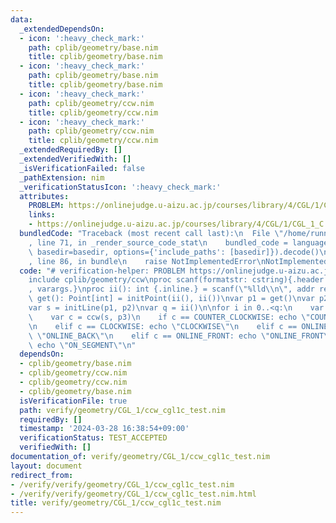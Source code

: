 ```yaml
---
data:
  _extendedDependsOn:
  - icon: ':heavy_check_mark:'
    path: cplib/geometry/base.nim
    title: cplib/geometry/base.nim
  - icon: ':heavy_check_mark:'
    path: cplib/geometry/base.nim
    title: cplib/geometry/base.nim
  - icon: ':heavy_check_mark:'
    path: cplib/geometry/ccw.nim
    title: cplib/geometry/ccw.nim
  - icon: ':heavy_check_mark:'
    path: cplib/geometry/ccw.nim
    title: cplib/geometry/ccw.nim
  _extendedRequiredBy: []
  _extendedVerifiedWith: []
  _isVerificationFailed: false
  _pathExtension: nim
  _verificationStatusIcon: ':heavy_check_mark:'
  attributes:
    PROBLEM: https://onlinejudge.u-aizu.ac.jp/courses/library/4/CGL/1/CGL_1_C
    links:
    - https://onlinejudge.u-aizu.ac.jp/courses/library/4/CGL/1/CGL_1_C
  bundledCode: "Traceback (most recent call last):\n  File \"/home/runner/.local/lib/python3.10/site-packages/onlinejudge_verify/documentation/build.py\"\
    , line 71, in _render_source_code_stat\n    bundled_code = language.bundle(stat.path,\
    \ basedir=basedir, options={'include_paths': [basedir]}).decode()\n  File \"/home/runner/.local/lib/python3.10/site-packages/onlinejudge_verify/languages/nim.py\"\
    , line 86, in bundle\n    raise NotImplementedError\nNotImplementedError\n"
  code: "# verification-helper: PROBLEM https://onlinejudge.u-aizu.ac.jp/courses/library/4/CGL/1/CGL_1_C\n\
    include cplib/geometry/ccw\nproc scanf(formatstr: cstring){.header: \"<stdio.h>\"\
    , varargs.}\nproc ii(): int {.inline.} = scanf(\"%lld\\n\", addr result)\n\nproc\
    \ get(): Point[int] = initPoint(ii(), ii())\nvar p1 = get()\nvar p2 = get()\n\
    var s = initLine(p1, p2)\nvar q = ii()\n\nfor i in 0..<q:\n    var p3 = get()\n\
    \    var c = ccw(s, p3)\n    if c == COUNTER_CLOCKWISE: echo \"COUNTER_CLOCKWISE\"\
    \n    elif c == CLOCKWISE: echo \"CLOCKWISE\"\n    elif c == ONLINE_BACK: echo\
    \ \"ONLINE_BACK\"\n    elif c == ONLINE_FRONT: echo \"ONLINE_FRONT\"\n    else:\
    \ echo \"ON_SEGMENT\"\n"
  dependsOn:
  - cplib/geometry/base.nim
  - cplib/geometry/ccw.nim
  - cplib/geometry/ccw.nim
  - cplib/geometry/base.nim
  isVerificationFile: true
  path: verify/geometry/CGL_1/ccw_cgl1c_test.nim
  requiredBy: []
  timestamp: '2024-03-28 16:38:54+09:00'
  verificationStatus: TEST_ACCEPTED
  verifiedWith: []
documentation_of: verify/geometry/CGL_1/ccw_cgl1c_test.nim
layout: document
redirect_from:
- /verify/verify/geometry/CGL_1/ccw_cgl1c_test.nim
- /verify/verify/geometry/CGL_1/ccw_cgl1c_test.nim.html
title: verify/geometry/CGL_1/ccw_cgl1c_test.nim
---
```

